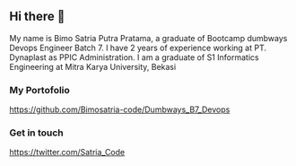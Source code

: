 ## Hi there 👋

My name is Bimo Satria Putra Pratama, a graduate of Bootcamp dumbways Devops Engineer Batch 7. I have 2 years of experience working at PT. Dynaplast as PPIC Administration. I am a graduate of S1 Informatics Engineering at Mitra Karya University, Bekasi

### My Portofolio
https://github.com/Bimosatria-code/Dumbways_B7_Devops

### Get in touch
https://twitter.com/Satria_Code
